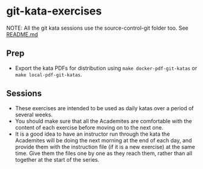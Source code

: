 # git-kata-exercises

NOTE: All the git kata sessions use the source-control-git folder too. See [README.md](README.md)

## Prep

- Export the kata PDFs for distribution using `make docker-pdf-git-katas` or `make local-pdf-git-katas`.

## Sessions

- These exercises are intended to be used as daily katas over a period of several weeks.
- You should make sure that all the Academites are comfortable with the content of each exercise before moving on to the next one.
- It is a good idea to have an instructor run through the kata the Academites will be doing the next morning at the end of each day, and provide them with the instruction file (if it is a new exercise) at the same time. Give them the files one by one as they reach them, rather than all together at the start of the series.
